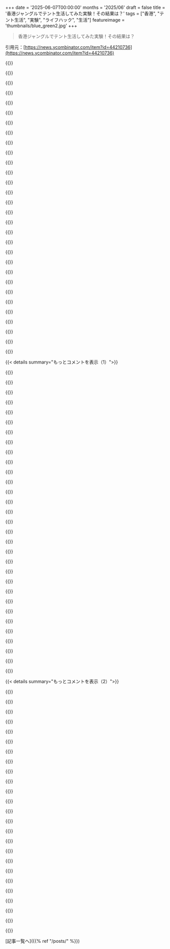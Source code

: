 +++
date = '2025-06-07T00:00:00'
months = '2025/06'
draft = false
title = '香港ジャングルでテント生活してみた実験！その結果は？'
tags = ["香港", "テント生活", "実験", "ライフハック", "生活"]
featureimage = 'thumbnails/blue_green2.jpg'
+++

> 香港ジャングルでテント生活してみた実験！その結果は？

引用元：[https://news.ycombinator.com/item?id=44210736](https://news.ycombinator.com/item?id=44210736)




{{<matomeQuote body="この投稿の詳しい内容、すごくありがたいよ。少なすぎず多すぎずでちょうど良いね。学校に通ってたことが、ただテント生活するのとは明らかに違う実験にしたみたいだね。ある意味、授業料が家賃代わりだったってこと。シャワーや電気、エアコン付きのリビング（図書館）に使えたし、支援的なコミュニティもあったし。社会は、ただ家賃を節約しようとしてる大人より、貧しい学生を助ける傾向があるよね。この指摘は、実験の価値を貶めるためじゃなくて、自分の頭の中でその有用性を整理するために言ってるだけだよ。（追記：なんでこれがフラグ付いたか分かんないな。テックハッキングじゃなくてもライフハッキングだろ。）" userName="Hnrobert42" createdAt="2025/06/07 17:30:10" color="#ff33a1">}}




{{<matomeQuote body="＞ 追記：なんでこれがフラグ付いたか分からない<br>フラグ付けって、HNの大きな弱点の一つみたいだよ。フラグを立てた人は理由を明記する必要があって、その理由も公開されるべきかもね。フラグって「誰もHNでこれを見るべきじゃない」って意味なのに、無作為にその力を使うのは傲慢だと思うな。" userName="neilv" createdAt="2025/06/07 17:48:09" color="">}}




{{<matomeQuote body="私はフラグ付きコメントを表示する設定にしてるんだ。フラグ付けられたコメントの多くは、ガイドライン違反じゃなくて、ただの何らかの”wrongthink”なんだよね。だから、フラグ付けられたものを”救う”ためにその機能をよく使ってたんだけど、ある時点から効かなくなったみたい。理由は推測しかできないけど、unflagしすぎるとそうなるって他の人も言ってたよ。管理者を信じたいけど、もしかしたら他の多くの人がフラグ付けたものをあなたがunflagしすぎたのを検知する自動プロセスなだけかもね？" userName="jimmaswell" createdAt="2025/06/07 18:48:01" color="">}}




{{<matomeQuote body="私もその設定にしてて、時々、説明できない理由でフラグ付けられたコメントにvouchしてるよ。間違いなくwrongthinkとかイデオロギー的なフラグ付けや低評価があるね。（私がするコメントの中には、低評価されて批判を抑え込もうとするタイプの人たちの意見に反する時、投稿した時点で低評価されるだろうなって分かってるものもあるよ。以前は仮想通貨を批判すると低評価されたけど、今は批判するのが一般的になってるね。”市場ベース”な方法で、都市の道路のような基本的な公共インフラに利用料を加えるのは、その公共インフラを富裕層にタダであげてるようなものだ、って示唆すると、確実に低評価されるんだ。あと、どこかに女性に対する偏見がまだ残ってるって示唆することも、どんなに関連があっても確実に低評価されるみたい。理由は分からないけど、そのトピックには全体的に怒りの感情が多くて、逆方向で怒ってる人たちがHNにあんまり代表されてないからだと思うな。）wrongthinkと、話題から外れてるとか、荒れる議論の種になるのとは区別したいね。このためのメンタルエクササイズテストの一つは、コメントの意見が逆だったとしても同じ人が”話題”として低評価するか、ってことかな。" userName="neilv" createdAt="2025/06/07 19:14:16" color="#38d3d3">}}




{{<matomeQuote body="捨てアカウントだよ。数年間中国に住んでたんだけど、そこで経験したことについて少しでもポジティブなことを書くと、いつでも低評価されるかフラグ付けされるのに気づいたんだよね。完全にニュートラルなコメントでさえ、時々低評価されることがあるよ。" userName="throw4453267" createdAt="2025/06/08 02:54:15" color="">}}




{{<matomeQuote body="ここでフラグ付けされた理由は単純だよ。面白いけど、テックやスタートアップとは全く関係ないからね。ノートパソコンがちょっと触れられてただけだよ。" userName="deadbabe" createdAt="2025/06/08 06:33:35" color="">}}




{{<matomeQuote body="フィードバックありがとう！100％同意だよ。Googleキャンパスの隣に住んでると、ずっと簡単なのは確かだね。洗濯機へのアクセスみたいに、大きな違いを生む些細な問題が全部解決するし。フラグ付けの件だけど、あなたはずっとここにいるみたいだけど、何かヒントある？言葉遣いが無礼に聞こえるかもしれないって、今皆が言ってるのを聞いて思うけど、その理由でリンクがフラグ付けられるとは思わなかったな。" userName="5mv2" createdAt="2025/06/07 17:40:27" color="">}}




{{<matomeQuote body="中国から良いものが出てくることを誰も疑ってないと思うよ。捨てアカウントを使うのは、中国を売り込む助けにはならないね。他の”超大国”と同様、中国にも大きな欠陥がある。肝心なのは信頼だよ。高度にモデレーションされたフォーラムでの親中的なレトリックは、懐疑的に受け止められるべきだね。これは意見じゃないよ。中国のグレートファイアウォールは冗談じゃない、それを覚えておくべきだよ。" userName="dgfitz" createdAt="2025/06/08 05:37:21" color="">}}




{{<matomeQuote body="HNは厳密にはテックやスタートアップだけに関するものじゃないよ。だから、テックやスタートアップに関係ないって理由だけで、何かをフラグ付けする理由はないんだ。" userName="tsimionescu" createdAt="2025/06/08 06:46:40" color="">}}




{{<matomeQuote body="フラグ付けされたのはね、もともとのタイトルが全く違ってて（しかも不適切）だったからだよ。" userName="iainctduncan" createdAt="2025/06/08 01:39:53" color="">}}




{{<matomeQuote body="反対意見を黙らせると、合意の幻想ができちゃうんだよね。ネット中毒の人の妄想の中では、その幻想を維持するのがマジで一番大事みたい。ここではちょっとでも政治的な議論になると、redditみたいな意見は好き勝手非建設的に言えるけど、どんなに事実に基づいて建設的な反対意見でも、数分でフラグ付けされちゃうんだから。" userName="unstablediffusi" createdAt="2025/06/08 03:09:23" color="">}}




{{<matomeQuote body="俺、ここに何年もいるけどさ、フラグ付けされるのはだいたいマジでひどいか、政治的なことだよ。保守派はAI後のcapitalismに疑問ってのが嫌だろうし、liberalsはhomelessの人を軽視って思うかもね。俺はバカげてると思うけど、票が少ないと数人のバカな奴でもフラグ付けできちゃうんだ。すぐ消えるから他の理由は見かけないな。＠dangに聞いてみたら？ガイドライン違反が見つかるかもよ。" userName="Hnrobert42" createdAt="2025/06/07 18:01:31" color="#ff5c5c">}}




{{<matomeQuote body="このコメントにupvoteしたい気分だよ。｢ウェブサイトの元の見出しを変えるな｣とか｢予測不能な感情構造のランダムな奴にフラグ付けさせる｣みたいなルールが、どうやって最適じゃない結果を招くのかみんなに見せつけたいからね。" userName="gsf_emergency" createdAt="2025/06/08 04:12:37" color="">}}




{{<matomeQuote body="これがフラグ付けされてdownvoteされたのに何の反応もないって、皮肉だよね、ハハ。" userName="amazingamazing" createdAt="2025/06/08 19:06:01" color="">}}




{{<matomeQuote body="よくある勘違いだけど、｢downvoteはdisagreeボタンじゃない｣ってのは嘘だよ。絶対そうだから。redditの初期の頃はそう強調されてて、ここでそれが本当だって勘違いしてたんだ。みんながあなたの言うことに反対したり、嫌いだからdownvoteされてるんだよ。ただそれだけ。" userName="gosub100" createdAt="2025/06/08 01:52:17" color="#45d325">}}




{{<matomeQuote body="ありがたいことに、ここで明確になってるよ：https://news.ycombinator.com/showhn.html<br>でもさ、lifestyle hackingで仕事でまず貯金するんじゃなくて、すぐにstartups作れるようになるストーリーを人々が価値あると思うなら、投票させるのが一番だと思うんだ。" userName="5mv2" createdAt="2025/06/08 09:03:58" color="">}}




{{<matomeQuote body="じゃあさ、Chinaに悪いことあるからって、Chinaについてnegativeじゃないことは何も言っちゃダメなの？それとも、どう見てるわけ？" userName="t1E9mE7JTRjf" createdAt="2025/06/08 05:58:49" color="">}}




{{<matomeQuote body="うん、でもどんなルールシステムも最適じゃない結果になるよ。知ってる悪魔の方が知らない悪魔よりマシってことじゃないけど、この結果が最適じゃないからってルールを変える理由にはならない。その点では、タイトル変更ルールは結構納得できるね。たいてい記事と合わない見出しに文句言う人を見る。改善されてることもあるけど、結局いつも編集行為なんだ。見出しが特にひどい場合だけ最小限にするのが、みんなが勝手に編集するより良いよ。" userName="lcnPylGDnU4H9OF" createdAt="2025/06/08 13:07:24" color="#38d3d3">}}




{{<matomeQuote body="問題の解決策はもう言ってるじゃん：不当にdownvoteされてると思うものをupvoteするんだよ。多少物議を醸すことを言えば、自分のコメントでこれが起こるのよく見れるよ。downvoteやフラグに理由がついてればいいのになあとは思うけどね…" userName="andrewflnr" createdAt="2025/06/08 19:19:45" color="">}}




{{<matomeQuote body="全然皮肉じゃないよ。ダウンボートとかフラグは、相手する価値ない有害コンテンツを処理するためにあるんだって。くだらないことって、反論する方が作るより大変じゃん？だから、ダウンボートも返信も両方やるのは大体間違いなんだよね。" userName="andrewflnr" createdAt="2025/06/08 19:13:40" color="">}}




{{<matomeQuote body="うん、ちょっと笑えたよ。でも少なくとも今はフラグは消えたみたいだね！" userName="southernplaces7" createdAt="2025/06/08 19:39:52" color="">}}




{{<matomeQuote body="元の見出しの”ホームレス”と”実験”の並びが悪かったかららしいね？<br>スペースをデザインする側が、個人の影響を公共に広げやすくしすぎた時に、それをすぐに幻想とか反対意見って呼ぶのはどうかなって思うよ。（具体的な言い方でごめんね）https://news.ycombinator.com/item?id=44213954<br>もしみんなが綺麗なビーチでキャンプしたらどうなるんだろう？それはすごいことになりそう！見てみたいね！" userName="gsf_emergency" createdAt="2025/06/08 04:17:10" color="#45d325">}}




{{<matomeQuote body="彼らは幻想を見てるわけじゃない。悪意があるんだよ。偽の合意を作ることで、新しく主題に触れる人を改宗させるんだ。プラットフォームの設計者とかモデレーターとか、みんなこれが分かっててやってるんだよ。" userName="potato3732842" createdAt="2025/06/09 00:13:08" color="">}}




{{<matomeQuote body="それはShow HNについてのページであって、HN全体のことじゃないよ。<br>この記事みたいなニュース記事のガイドラインはここにあるよ：https://news.ycombinator.com/newsguidelines.html<br>特に、この部分を言い換えたんだ：<br>＞それはハッキングやスタートアップ以上を含む。<br>あと、これは投票するかしないかじゃなくて、投稿にフラグを立てた人達についての話だったね。" userName="tsimionescu" createdAt="2025/06/08 13:34:35" color="#ff5733">}}




{{<matomeQuote body="HNが何であるか、何でないかは、フラグによって大きく決まるんだ（直接的なモデレーターの介入以外でね）。だから君の推論は循環論法だよ。何かがフラグされたなら、それは十分に多くの人がここに属さないと思っているからなんだ。" userName="account42" createdAt="2025/06/10 11:24:06" color="">}}




{{<matomeQuote body="残念ながら、ダウンボートはpg（HNのオーナー）によって意見の不一致を示すために使うことが認められてるんだ。<br>フラグはダウンボートじゃないし、意見の不一致を示すためじゃない。でも、そう使われることもあるみたいだね。<br>僕も上の人たちと同じで、show-flaggedを有効にしてるんだ。「90%」僕が支持する（vouchする）ものは、自分が同意できないけど、知られる価値があり、少なくともそこそこ上手く表現されてて、炎上目的じゃない視点を表すものなんだ。" userName="pbhjpbhj" createdAt="2025/06/08 08:11:31" color="#45d325">}}




{{<matomeQuote body="＞間違った考えやイデオロギーによるフラグやダウンボートが確実に行われている。<br>僕は実際に、フラグされたけど自分が同意できない多くのコメントを支持（vouch）して、世界に示されるようにアップボートしたんだ。また別の時には、同意できないけど、HNの議論が一辺倒にならないように支持してアップボートしたこともあるよ。" userName="ksec" createdAt="2025/06/08 02:02:21" color="#45d325">}}




{{<matomeQuote body="＞フラグされるもののほとんどが極めて不快なものだ<br>僕は毎日、HNの「New」ページで完全に普通の投稿のフラグを外してるよ。その多くは実際とても良い投稿で、フラグを外された後でフロントページの1番になるものもあるんだ。<br>フラグされた投稿がとても不快なのを見るのは本当にまれだよ。" userName="carlosjobim" createdAt="2025/06/08 17:44:59" color="#38d3d3">}}




{{<matomeQuote body="なるほどね。シェアしてくれてありがとう！<br>タイトルに関係あるみたいだね、少なくともフラグが外される前にタイトルは変更されたようだ。良い学びになったよ！" userName="5mv2" createdAt="2025/06/07 18:07:22" color="">}}




{{<matomeQuote body="これは素晴らしい実験だけど、実際のホームレスとは全然違うよね。<br>著者がもっとそこを認めてくれたら良かったな。<br>テントで山にいるバックパッカーの経験に近くて、ホームレスとは違うんだ。<br>ホームレスにとってテント生活はほんの一面にすぎないんだよ。<br>これは選択（基本的にはお金を節約するため）で、著者は複数の代替手段があった。<br>本当のホームレスは絶望と選択肢のなさから生まれるんだ。<br>精神的な問題、虐待、深刻な経済的困窮、貯金なし、借金、手配書...<br>ジムのシャワーなんてないし、ノートPCやスーツを置くロッカーもない。<br>警察だけでなく、他のホームレスに薬物のために強盗される恐怖も常に隣り合わせ。<br>それは「会社を建てる余裕ができるまで」家賃を浮かすために友達のソファにいつでも泊まれるのとは全く違うんだ。<br>後の段落で、Bay Areaの潜在的な場所を評価してる部分でもわかるけど、「地元のホームレスは近くにいないべきだ」。<br>え、いないべきだって？<br>それが実際のホームレスがどんな状況で生きなきゃいけないかのヒントになるね。" userName="yusina" createdAt="2025/06/08 07:18:47" color="#38d3d3">}}




{{< details summary="もっとコメントを表示（1）">}}

{{<matomeQuote body="それは選択だったから、本物のホームレスじゃないって言ってるの？<br>Wikipediaによるとホームレスは「安定した、安全な、機能的な住居を欠いている状態」なんだ。<br>選択かどうかについては何も言ってない。<br>選択でホームレスだって言う人も知ってるよ。<br>それは矛盾だって言うの？" userName="tasuki" createdAt="2025/06/08 09:55:55" color="#38d3d3">}}




{{<matomeQuote body="著者だよ。その意見はわかるけど、それがSF Bay Areaのディストピア的な状況にどれだけ偏ってるかを強調する価値はあると思うんだ。<br>俺は実際にBay Areaでホームレスに会いに行ったことがあるよ。<br>ホームレスがどれだけ連続体（spectrum）であるかに驚くはずだ。<br>ほとんどは確かに地獄みたいな生活だけど、個人的に会った多くの人は代替手段もお金も持っていた。<br>家族への見栄だったり、奇妙なことに今の方が良い生活だったりするのかもしれない。<br>例えば、小さなコミュニティを率いて犯罪からかなりのお金を稼いでいた人に会ったけど、彼はどこにでも住む余裕があった。<br>でもそれは過去のようなつまらない仕事に就くことを意味して、それを望まなかったんだ。<br>もちろん、多くのホームレスは自分の自己イメージを大切にしていて、今の状況を正当化するために話を作るから判断が難しいという注意点はある。<br>でも、ホームレスにとっての地獄のような場所でさえ、それが連続体であることには変わりない。<br>そして世界はSFよりずっと広いんだ。<br>俺は spectrum のあらゆるポイントの人に会ったよ。<br>最も極端な例は、楽しみのためにスイスの森に住んでいた数百万長者だ！<br>まとめると、「実際のホームレス」なんてものはなく、それはブール値じゃなくて spectrum なんだ。<br>そして、この状況で最も適切な言葉を使うことをゲートキーピングすることが誰かの役に立つとは到底思えない。<br>もしその言葉を使うことが、主にBay Areaのレンズを通してホームレスを知っている人々に対して失礼に聞こえるという問題なら、記事の最後に適切なNGOへのリンクを追加するという別の道もあるかもしれないね。<br>良いNGOを提案してくれれば、喜んで追加するよ。" userName="5mv2" createdAt="2025/06/08 08:58:39" color="#ff33a1">}}




{{<matomeQuote body="どこからそんなにBay Areaの話ばかり出てくるのかわからないな。<br>俺はヨーロッパからの視点で書いてるけど、ヨーロッパの主要都市でもホームレスは広まってるし、それは綺麗事じゃない。<br>スイスの森の百万長者はホームレスじゃない。<br>テントで暮らすことを選ぶのもホームレスじゃない。<br>俺にとって「ホームレス」という言葉は、代替手段がないことを意味するんだ。<br>選択肢がある時点で、ロマンチックな日の出を見たり、海の波の音を聞きながら眠りについたりといった場合は、「ホームレス」と呼ぶのは言葉の誤用だよ。<br>それは素晴らしい生活で、俺もやったことあるし大好きだけど、それを「ホームレス」と呼び始めて、橋の下で寝ているかわいそうな魂と同じカテゴリに自分を置こうとは思わないね。<br>もちろん spectrum だよ。<br>家を追い出されて、新しい場所を見つけるまでの間、車で生活している人もいる。<br>それはホームレスだ。<br>そのうちの一部にとっては一時的なものだ。<br>他の人にとっては、それは悲惨な状況への螺旋で、次は仕事を失い、精神的な問題を抱え、すぐに車が故障し、最終的には橋の下で寝ることになる。<br>それがSFだろうと、ベルリンだろうと、サンパウロだろうと、東京だろうと関係ない。<br>意識的な選択との類似点は表面的なものにすぎない。<br>それが選択になったら、それは spectrum の外側にあって、ホームレスとの闘いに悪影響を与えることになるんだ。" userName="yusina" createdAt="2025/06/08 09:51:11" color="#45d325">}}




{{<matomeQuote body="ホームレスってのは多少広いカテゴリではあるけどね。<br>友達の家や自分の車を転々としてる人もたくさんいる。<br>彼らも路上で寝てる人たちとは全然違う状況にいるよ。" userName="syllogism" createdAt="2025/06/08 07:42:09" color="">}}




{{<matomeQuote body="伝統的な路上生活のホームレスを経験したのは一度だけだ。<br>「家」（俺のバン）がレッカーされて、座る場所に溝がある敵対的な建築のバス停のベンチで寝なきゃならなかった時だね。<br>それ以外はずっと技術的には「ホームレス」／バン生活を2010年から2019年くらいまでSVでやってたよ。" userName="burnt-resistor" createdAt="2025/06/08 08:03:15" color="">}}




{{<matomeQuote body="異常だと考えること（ホームレス、移住／庇護申請など）も、ある時点では個人的な決定なんだ（「次国に移動してみよう、何があっても」）。<br>たとえそれが通常、本当の選択として認識されないとしてもね。<br>例えば、食べ物がないか、迫害を受け続けるのが選択肢の場合でも。<br>でも、それは決定なんだ。<br>そしてそれはリソースのある人々、つまりテントで一晩や二週間過ごせるような人々によって下されるだろうね。<br>もし森で生き残る方法を知ってるなら、ホームレスや移住者の良い候補者だ。<br>そういう決定のポイントは、君が思っているより近いかもしれないよ。" userName="throw_a_grenade" createdAt="2025/06/08 09:57:55" color="">}}




{{<matomeQuote body="でも、君が提示した定義によれば、安定した、安全な、機能的な住居にアクセスできるのにそれを使わないことを選択した人（例えば代わりにキャンプすることを選んだ人）は、ホームレスじゃないよね。<br>編集: 「欠如（lack）」という言葉が本当にキーワードだね。<br>これは選択肢がないことを意味する、そうだよね？" userName="angusturner" createdAt="2025/06/08 10:36:47" color="">}}




{{<matomeQuote body="戦争や死の危険から他国に亡命することを「選択」って呼ぶなんて、冷淡で残酷すぎるよ。例えば性的指向とかの理由でさ。<br>君がそんな状況にならないことを心から願うけど、もしなったら「それは君がした選択だから難民なんだよ」って言われるような奴に出会わないといいね。" userName="yusina" createdAt="2025/06/08 10:42:40" color="#38d3d3">}}




{{<matomeQuote body="「家」って言葉はバンにも当てはまるよ。<br>バンをホームにしてるのに、unhoused/homelessって見なされてる人も知ってる。" userName="erikerikson" createdAt="2025/06/08 12:13:12" color="">}}




{{<matomeQuote body="バンの中に自分の物があって、住んでて、動き回るのを楽しんでるならバンはホームだよ。それはホームレスじゃない、残念でした。<br>車輪付きのホームだし、そう決めればすごく快適になり得るんだ。" userName="larodi" createdAt="2025/06/09 15:22:49" color="#38d3d3">}}




{{<matomeQuote body="- 車上生活（ホームレス）<br>- Vanlife（ホームレスじゃない）<br>- 必要に迫られたテント生活（ホームレス）<br>- 実験＼遊び＼ホリデーでのテント生活（ホームレスじゃない）" userName="marci" createdAt="2025/06/08 10:25:53" color="#ff5c5c">}}




{{<matomeQuote body="本当のホームレスは絶望や選択肢の無さから生まれる<br>って言うけど、ホームレスになる原因や経験は一つじゃないし「本当のホームレス」なんてのもないんだよ。<br>Kevin Dahlgrenの「20-25% of all ’homeless’ actually have housing」って記事、読んでみたら面白いかもね。https://truthonthestreets.substack.com/p/20-25-of-all-homele..." userName="Levitating" createdAt="2025/06/08 14:27:30" color="#ff33a1">}}




{{<matomeQuote body="アメリカじゃキャンプ場で一年中テントに住めるんだ。大抵ちょっとした料金でアメニティも使えるしね。<br>同じように、この記事の筆者もアメニティにアクセスできる大学のすぐ隣でテント生活を選んでる。<br>状況はかなり似てると思うよ。<br>それは必要性じゃなくお金を節約する方法だったんだ。どっちの状況も君をホームレスにはしないね。<br>これが僕の結論、みんなの意見との違いだよ。<br>ホームレスは選択から始まって、それが生活のために必要になっちゃうんだ。<br>感情的な意見にWikipediaの専門的な定義で応じるのも、正しい議論じゃないと思うし（他のコメントみたいに）。<br>君のコメントを引用して強くしようとしなくても、この話の問題点は分かるはずだよ。" userName="firesteelrain" createdAt="2025/06/08 12:39:11" color="#ff5c5c">}}




{{<matomeQuote body="バンがホームになり得るってのはもう言ったよ。<br>そこは意見の対立はないね。" userName="erikerikson" createdAt="2025/06/09 16:38:19" color="">}}




{{<matomeQuote body="ホームレスの人々のIDを盗んで資金を盗んだ罪で有罪判決を受けたあのKevin Dahlgrenと同一人物？https://www.yahoo.com/news/kevin-dahlgren-former-gresham-emp...<br>あと、ホームレスが明らかに存在するのに「ホームレスなんていない」って言うのは、すごく分不相応な意見に思えるね。" userName="greensh" createdAt="2025/06/08 15:18:54" color="#38d3d3">}}




{{<matomeQuote body="このコメントの目的は何？<br>彼（筆者）は_実際には_ホームレスじゃなかった、って決めつけようとしてるの？" userName="Laaas" createdAt="2025/06/08 09:03:46" color="#ff5733">}}




{{<matomeQuote body="ホームレスの定義について、追い詰められてホームレスになったのと、自ら選んだ（他の選択肢もあるけどそれがベストと思った）ホームレスって何が違うの？なんでその区別が大事なの？よくわかんないな。" userName="ryeats" createdAt="2025/06/08 17:39:57" color="">}}




{{<matomeQuote body="用語にちゃんと意味があるって大事だよね。「ホームレス」も本来の意味があって、それを違うことに使うと混乱するし、ひどいと本物のホームレス支援を難しくするよ。例えば豚肉じゃないのに「豚肉ステーキ」って言わないでしょ？門番だって言われたっていいさ。" userName="yusina" createdAt="2025/06/08 09:59:06" color="#785bff">}}




{{<matomeQuote body="僕に害はないよ。ダウンボートじゃなくコメントしたんだ。でも推測だけど、バンがあればホームレスじゃないって示唆したみたいだね。相手は「技術的にはホームレス／バン生活」って言ってたのに。テント生活でも同じ場所に帰るならそこが家って言えるかもだし、世界が家って言う人もいる。家があってもホームレスって見なされることはあるんだ。バン生活は法的にグレーゾーンだし、路上生活者と同じように移動を強いられたりする。言葉の定義の話は他の場所でするべきだったかもね。その人があなたのコメントで傷つく可能性もあったよ。悪意はなかったと思うけど、文脈を考えるのは大事だよ。みんなのコメントから学んでここでのコメントを楽しんでね。" userName="erikerikson" createdAt="2025/06/10 12:25:51" color="#38d3d3">}}




{{<matomeQuote body="同じKevin Dahlgrenだよ。詳しい話は知らないけど、グレシャム市で働いてた時に不正があったって言われてるね。彼がホームレスに物資を提供してたって読んだけどどこか忘れたな。それでも彼のブログ読むのはすごく楽しいよ。「ホームレスなんていない」なんて彼は言ってないし、紹介した記事のポイントもそこじゃない。彼はホームレスの人たちの人生を記録することに人生を捧げてるから、ホームレスがいることを知ってるよ。彼の仕事はすごく重要だと思うんだ。路上でインタビューしながらホームレスを研究してる人ってあんまりいないみたいだしね。彼の投稿やビデオでホームレスに対する見方がガラッと変わったよ。ホームレスってすごく多様なんだってことも教えてくれた。もしホームレスの人生に興味があるなら、彼のブログを絶対読むべきだよ。Tyler OliveiraとのYouTubeでのコラボもすごく面白いよ。" userName="Levitating" createdAt="2025/06/08 20:29:45" color="">}}




{{<matomeQuote body="「ホームレス」って選択肢がないことを意味するの？って言ってたけど、なんで？ホームレスの人でも選択肢はあるけど、それが使えなかったり、単にそれを望まなかったりするんだよ。例えば犬と一緒だからホームレスシェルターに行かない人とかさ。その人は犬を手放せばホームレスじゃなくなるの？バルセロナで宿代払いたくなくて2泊外で寝た僕の個人的な例もあるよ。お金の使い方を変えれば家があったのに、それでもホームレスじゃないってことになるの？" userName="diggan" createdAt="2025/06/08 13:57:25" color="#38d3d3">}}




{{<matomeQuote body="僕の選択じゃなく、僕の決断だった。元の状況の責任じゃなくて、もう無理だってプッツンして、何かしないといけないって決める瞬間だ。何もしないのも決断だしね。難民支援のボランティアで話を聞いたけど、みんなある日立ち上がって人生の主導権を握った瞬間があったんだ。そうしなかったら生き残れなかっただろうね。これは尊敬すべきことだよ。移民やホームレスが必要なのは、彼らが自分で自分のことを決められる人間だって認めることだ。それを否定するのは残酷だよ、非人間的だから。人間は決断できるけど、人間じゃないものはできない。ヨーロッパでは難民や移民を非人間扱いするキャンペーンがあって、彼らの主体性を否定するのもその一部なんだ。" userName="throw_a_grenade" createdAt="2025/06/08 13:01:42" color="#ff5733">}}




{{<matomeQuote body="そうは見えないな。テント生活してた時、郵便物送る住所はどこだったの？まともに機能する住所はなかっただろうね。だからその間、「公式な」家は持ってなかったってかなり明らかだよ。" userName="justinclift" createdAt="2025/06/08 13:14:16" color="">}}




{{<matomeQuote body="あなたが何を言いたいのかわからないな。OP（著者）は家を買う予算がなかったからホームレスにならざるを得なかったんだ。他の選択肢を選べたかもしれないけど、それは他の多くのホームレスも理論的には家を持てるような選択肢を選べたかもしれないのと同じじゃないの？" userName="stinkbeetle" createdAt="2025/06/08 11:44:29" color="">}}




{{<matomeQuote body="コメントありがとう、感謝してるよ。素晴らしい文章だね。もちろん悪意はなかったんだ。でも寂れたビーチやリトリートで過ごした経験から、森でテント生活してコーディングまでするのと、ホームレスであることとは明確に区別できたんだ。僕のコメントは…著者が自分の経験をホームレスと呼んだことへの全体的な反発に参加したんだ。でも君の言う通り、コメントがいろんな風に解釈されるのは正しい点だね。僕が言いたかったのは、ホームレスは普通、選択でなる状態じゃないってこと。どちらかというと社会的な地位なんだ。選択でなるのはサニヤーサとか修行僧みたいに物質世界を捨てる場合で、著者の話はそうじゃないよね。森で何ヶ月もテント生活した経験から、ホームレスとは違うって断言できるよ。難民（主にヨーロッパのレバント出身者）にも会ったけど、「家」に何十人も詰め込まれてるのに、彼らの方がずっとホームレスだったね。彼らは「家」について面白い視点を持ってるし、世界が自分の家だって言うのは必ずしも良いことじゃないんだ。" userName="larodi" createdAt="2025/06/12 05:50:31" color="#ff5c5c">}}




{{<matomeQuote body="多くの人が理解してると思うけどさ、実際ホームレスにも自分で選んだ部分って結構あるんだぜ。彼らに選択肢がないって決めつけるのは、人間扱いしてないみたいだろ。貧しい状況でも、みんな自分なりの尊厳や決断力を持ってるんだよ。" userName="vehemenz" createdAt="2025/06/08 12:11:54" color="">}}




{{<matomeQuote body="筆者は状況を選べるけど、ホームレスにはそれができないんだ。仕事を見つけたり、敷金を用意したり、仕事がある場所まで移動したり、そういう選択肢がない。治療を選ぶことは理論上できても、現実には難しいんだよ。" userName="celticninja" createdAt="2025/06/08 12:05:00" color="#785bff">}}




{{<matomeQuote body="俺もトロントとかSFで30代の頃、何年か夏にやったよ。大学卒業して“現実の生活”に入ってからね。人生変わった。自分版のベーシックインカムみたいだったな。普段の何でもない瞬間が魔法みたいになったり、たまに困った時に知らない人が親切にしてくれたり。友達や知らない人からすごいって言われたりね。違うのは、俺はハンモックテント使ったこと。設営・撤収が10分だから、人通りの多い公共の場所で、早く寝て日の出に起きてた。みんなにも話したけど、当局は何も気にしなかった。政府関係者向けのイベント organizingしてたけど、みんな大笑いして応援してくれたよ。<br>学びはここ:<br>https://github.com/patcon/urban-camping<br>あと、友達とコンテナハウスに住んだ時のメモ:<br>https://github.com/patcon/container-city/wiki/Notes" userName="patcon" createdAt="2025/06/08 06:07:15" color="#38d3d3">}}




{{<matomeQuote body="インドとかカミーノ・デ・サンティアゴのバックパッキングに似てるね。しっかりした大人になる若い人には、短期間でいいから貧しさを経験して、もっと大変な状況の人がどんな感じか基準を持つのが大事だと思う。<br>今の問題は、他人を思いやる気持ちや、コミュニティ意識、基本的な優しさがない、意地悪でわがままな権力持ちが多すぎることだよ。" userName="burnt-resistor" createdAt="2025/06/08 08:09:30" color="">}}




{{<matomeQuote body="＞ 人通りの多い公共の場所で<br>“今は友達の家の庭でテント張ってる。”<br>“公園でテント張るのは今はおすすめできないな :)”<br>友達の庭以外で何か方法ないの？" userName="koakuma-chan" createdAt="2025/06/08 20:05:23" color="">}}

{{</details>}}




{{< details summary="もっとコメントを表示（2）">}}

{{<matomeQuote body="「郵便局の私書箱を年間200ドルくらいで借りてる」みたいな実践的なアドバイス、いいね！" userName="5mv2" createdAt="2025/06/08 09:10:24" color="">}}




{{<matomeQuote body="それって、平均的なホームレスの人が2週間で薬とかアルコールに使う予算と大体同じだろ。ホームレスってのは定まった住居がないって意味で、「金を得たり使ったりしちゃダメ」ってわけじゃないんだよ。" userName="gosub100" createdAt="2025/06/08 16:34:54" color="">}}




{{<matomeQuote body="投資対効果（ROI）の計算は短絡的すぎて意味がないな。まず学費払ってるんだから、教育受けて借金返してそれ以上稼ぐのが当たり前。家賃で毎月数百ドル余計にかかっても、屋根があるってのは水や食料の次に必要な基本中の基本だから、考えるまでもないし、教育のROIをめちゃくちゃ高めるはずだ。数ヶ月の「ホームレスごっこ」は楽しいだろうけど、暑さ寒さ湿度、動物、警察、盗難、身の危険なんかに直面し始めたら、良い成績なんてすぐ取れなくなるよ。" userName="paxys" createdAt="2025/06/07 19:33:51" color="#ff33a1">}}




{{<matomeQuote body="大学卒業時に借金多すぎたくなかったっていうのは、確かに理屈じゃなかったかもしれないね。でも、それ以外については、この経験の投資対効果は記事で言われてるよりずっと大きいって確信してる。その学期は図書館に缶詰になったおかげで成績上がっただけじゃなく、その後の人との繋がりで多くを学んだし、何より物に縛られない自由を感じられたおかげで、大胆な選択ができるようになって、それが何倍も返ってきたんだ。もっと言えば、たとえ成績が下がってたとしても、スタートアップとか、いろんなタイプの会社に就職しやすくなってたと思うよ。" userName="5mv2" createdAt="2025/06/07 20:00:39" color="#ff5c5c">}}




{{<matomeQuote body="テント生活だと、スマホやノートパソコン依存になりにくいんじゃないかな？<br>ミニマルな場所（キャンプとかジャングル小屋とかテント）にいると、現実世界とより繋がれて、依存が減るって自分でも気づいたよ。<br>生産性も上がるし、考えもクリアになるんだ。" userName="bboygravity" createdAt="2025/06/07 21:15:07" color="#45d325">}}




{{<matomeQuote body="Redditで「朝起きてすぐDoomscrollingすると、ベッドから出る前にその日のドーパミンレベルが台無しになる」みたいなコメントを読んだんだ。<br>医学的な知識は十分じゃないけど、簡単なルールを決めたよ。<br>「ベッドから出るまで携帯を触らない！（アラームを止める以外）」<br>今のところ、これは本当にうまくいってるみたい！" userName="Tijdreiziger" createdAt="2025/06/07 22:47:41" color="">}}




{{<matomeQuote body="これは子供にとってはもっと当てはまるね。<br>朝はスクリーン禁止！" userName="lugu" createdAt="2025/06/08 20:29:19" color="">}}




{{<matomeQuote body="それも大きなプラスだね！<br>ノートパソコンは絶対に持っていかないし、毎晩寝る前に携帯のデータ通信はオフにするって決めたよ。<br>これでどれだけ変わったかは数値化しにくいけど、やる気や今ここにいるっていう感覚が増したことは確かだね。" userName="5mv2" createdAt="2025/06/08 08:12:44" color="#ff5733">}}




{{<matomeQuote body="それって、君自身の依存とは別の問題に聞こえるけど。<br>寮だってかなりミニマルじゃない？<br>エアコンが効いててベッドがあるだけの部屋だよ。<br>もしテクノロジーのネガティブな使用をやめるために、物理的に住居から離れなきゃいけないなら、それは住居の問題じゃなくて依存の問題だよ。" userName="dangus" createdAt="2025/06/08 15:15:15" color="#ff5c5c">}}




{{<matomeQuote body="それは確かにそうなんだけど、環境によって良い行動が取りやすくなるってこともあるでしょ？<br>それに、TikTokやInstagramみたいなアプリが成功してるってことは、依存が例外じゃなくてむしろ普通になってきてるって示唆してると思うんだ。" userName="5mv2" createdAt="2025/06/08 16:18:05" color="#ff5733">}}




{{<matomeQuote body="かもしれないね。<br>でも、それが普通の家を避ける理由にはならないでしょ。<br>まずはもっと小さな変化を試すだろうし（例えば、スクリーンタイム制限を設定するとか、アプリを削除するとか、Dumb Phoneに変えるとか）。" userName="dangus" createdAt="2025/06/10 00:43:31" color="">}}




{{<matomeQuote body="成績向上：家賃を払ってても図書館でもっと時間を過ごせたでしょ。<br>色々な家で学んだ：宿泊施設なしで1ヶ月カウチサーフィンを計画するのも、そんな無理な話じゃないと思うんだ。<br>もっと根本的に、テントはただ人ともっと知るための「Social opener」だっただけ。<br>他の色んなことでもSocial openerになり得るよ。<br>物質的な自由：その実験でそれが分かったのはすごいし良いと思うけど、物質的な現実についての自分の理解に関して、ちゃんとしたセラピーでも同じような役割を果たせると思うな。" userName="knuppar" createdAt="2025/06/08 07:58:09" color="#ff5c5c">}}




{{<matomeQuote body="成績については、確かに純粋な意志力でもっと図書館で時間を使えたかもしれないね。<br>でも、このライフスタイルによって後押しされたのは良かったし、意志力には限界があるから確かに助けになったよ。<br>人の家：こんなことしてる人、聞いたことある？<br>本当に困ってないのに迷惑かけたくないって思っちゃうから、これは完全に頭の中の壁だけど、間違いなく現実の壁なんだよね。<br>物質的な自由：これについてはまだ十分見てないから同意できないかな。<br>ホームレスへの恐れを減らすほど人生を気にしなくなるっていう知的な追求は、物理学の研究以外に知らないよ！" userName="5mv2" createdAt="2025/06/08 09:27:01" color="#ff5c5c">}}




{{<matomeQuote body="＞ けど、…動物、警察、盗難、身体的な危険なんかに直面し始めたら、そのAs（良い点）は長くAsのままでいられないよ。<br>これらが、屋根や壁が守ってくれる本当の危険だよね。<br>もし君がこれらの脅威に直面しない穏やかな場所を見つけられたとしたら、それは多分、君の周りの社会構造によって提供されている目に見えない防御層があるからだろうね。" userName="danans" createdAt="2025/06/08 17:07:53" color="#45d325">}}




{{<matomeQuote body="「＞人ん家に泊まってからたくさん学んだ」って部分が一番好き！「コミュニティサポート」のセクションについて、人ん家に泊まった経験や学びを詳しく聞かせてほしいな。" userName="divbzero" createdAt="2025/06/09 01:51:23" color="#38d3d3">}}




{{<matomeQuote body="なんでこの経験を偽の客観的な物差しで測ろうとするの？記事読めば、筆者がどう経験して、なんでそう決めたか書いてあるじゃん。あなたが同じことしないのは良いけど、筆者のことをそんなふうに否定しないでよ。" userName="rambambram" createdAt="2025/06/08 09:38:08" color="">}}




{{<matomeQuote body="これはホームレスじゃない。「”バンディットキャンプ”」だよ。行為を評価してるわけじゃないけど、若い頃クライマーだった俺も結構やったんだ。でもこれをホームレスと呼ぶのは、本当のホームレスにかなり失礼だよ。彼らは贅沢のために好きでやってるわけじゃないんだから。" userName="iainctduncan" createdAt="2025/06/07 17:28:21" color="">}}




{{<matomeQuote body="言葉にうるさくするのも良いけど、ホームレスを線引きするのはダメだよ。非自発的じゃないホームレスだけじゃないし、辛い仕事とか拒否して自分の道を選ぶ人もいる。筆者は遊びじゃなく、2000ドル節約するために違法なキャンプを選んだんだ。過去をバンディットキャンプと呼ぶのは良いけど、定義を他人に押し付けるな。本当に路上生活者を助けたいなら、重度の病気とかだけがホームレスって言いたいの？" userName="istjohn" createdAt="2025/06/07 20:12:20" color="#ff5c5c">}}




{{<matomeQuote body="いや、でも金銭的な利益のために意図的にホームレスになることを書くと、ホームレスの問題を「”大したことない”」みたいに正規化しちゃうのは確かだよ。" userName="righthand" createdAt="2025/06/07 23:55:37" color="">}}




{{<matomeQuote body="そう？なんで？むしろ、天気とかテントのカビとか、ホームレスと関係ない人が知らない苦労をいくつか見せてるじゃん。" userName="jwilber" createdAt="2025/06/08 00:04:32" color="">}}




{{<matomeQuote body="それはキャンプの苦労だよ。警察が来てテントとか持ち物全部ゴミ箱に捨てる、それがホームレスの苦労なんだ。" userName="throwanem" createdAt="2025/06/08 02:00:21" color="#ff5733">}}




{{<matomeQuote body="それはブログ記事で具体的に触れられてたよ。香港でもこれは違法だって。" userName="mholm" createdAt="2025/06/08 02:39:04" color="">}}




{{<matomeQuote body="それは起きなかったし、もし起きても友達のソファに泊まれたでしょ。パソコンとスーツは大学のロッカーに安全だったはずだし。本当のホームレスなら、取り締まりで全く違う経験をするはずだよ。" userName="yusina" createdAt="2025/06/08 07:27:20" color="#785bff">}}




{{<matomeQuote body="「＞それは起きなかった」ってか。「”テントに何も起きなかったか、発見されなかったか”で、誰がホームレスか後から決める」ってわけね。" userName="luckylion" createdAt="2025/06/08 13:34:36" color="#ff5c5c">}}

{{</details>}}



[記事一覧へ]({{% ref "/posts/" %}})
